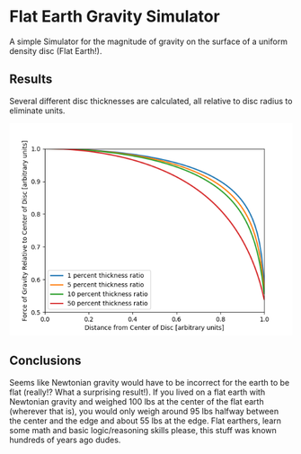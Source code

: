 # Flat Earth Gravity Simulator

A simple Simulator for the magnitude of gravity on the surface of a uniform density disc (Flat Earth!).

## Results
Several different disc thicknesses are calculated, all relative to disc radius to eliminate units.

![Flat Earth Gravity](https://github.com/Lewkow/FlatEarthGravity/blob/master/gravity.png "Flat Earth Gravity")

## Conclusions
Seems like Newtonian gravity would have to be incorrect for the earth to be flat (really!? What a surprising result!).
If you lived on a flat earth with Newtonian gravity and weighed 100 lbs at the center of the flat earth (wherever that is), you would only weigh around 95 lbs halfway between the center and the edge and about 55 lbs at the edge.
Flat earthers, learn some math and basic logic/reasoning skills please, this stuff was known hundreds of years ago dudes.

